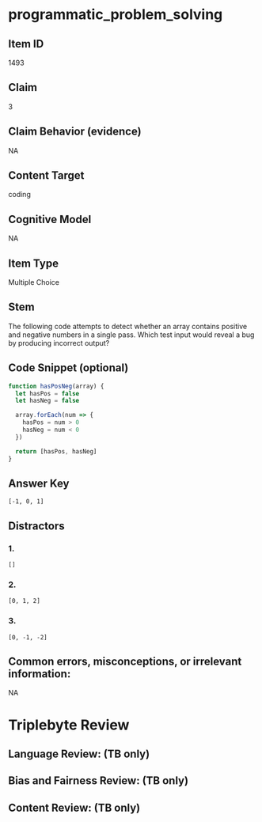 # programmatic_problem_solving

## Item ID
1493

## Claim
3

## Claim Behavior (evidence)
NA

## Content Target
coding

## Cognitive Model
NA

## Item Type
Multiple Choice

## Stem
The following code attempts to detect whether an array contains positive and negative numbers in a single pass.  Which test input would reveal a bug by producing incorrect output?

## Code Snippet (optional)
```javascript
function hasPosNeg(array) {
  let hasPos = false
  let hasNeg = false

  array.forEach(num => {
    hasPos = num > 0
    hasNeg = num < 0
  })

  return [hasPos, hasNeg]
}
```

## Answer Key
`[-1, 0, 1]`

## Distractors

### 1.
`[]`

### 2.
`[0, 1, 2]`

### 3.
`[0, -1, -2]`

## Common errors, misconceptions, or irrelevant information:
NA

# Triplebyte Review


## Language Review: (TB only)


## Bias and Fairness Review: (TB only)


## Content Review: (TB only)

